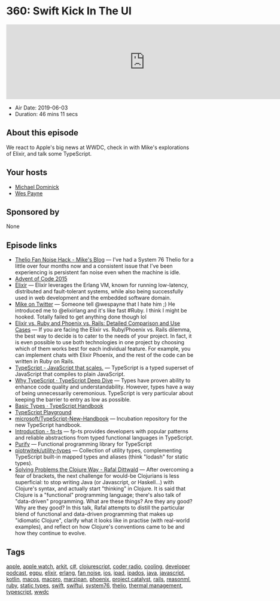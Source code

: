 # 360: Swift Kick In The UI

<iframe src="https://player.fireside.fm/v2/MLf2ZzhC+QIZ226m2?theme=dark" width="740" height="200" frameborder="0" scrolling="no"></iframe>

* Air Date: 2019-06-03
* Duration: 46 mins 11 secs

## About this episode

We react to Apple's big news at WWDC, check in with Mike's explorations of Elixir, and talk some TypeScript.

## Your hosts
* [Michael Dominick](https://coder.show/hosts/michael)
* [Wes Payne](https://coder.show/hosts/wespayne)

## Sponsored by

None



## Episode links

  * [Thelio Fan Noise Hack - Mike's Blog](http://dominickm.com/thelio-fan-noise-hack/ "Thelio Fan Noise Hack - Mike's Blog") — I’ve had a System 76 Thelio for a little over four months now and a consistent issue that I’ve been experiencing is persistent fan noise even when the machine is idle.
  * [Advent of Code 2015](https://adventofcode.com/2015 "Advent of Code 2015")
  * [Elixir](https://elixir-lang.org/ "Elixir") — Elixir leverages the Erlang VM, known for running low-latency, distributed and fault-tolerant systems, while also being successfully used in web development and the embedded software domain. 
  * [Mike on Twitter](https://twitter.com/dominucco/status/1135308539944194048 "Mike on Twitter") — Someone tell @wespayne that I hate him ;) He introduced me to @elixirlang and it's like fast #Ruby. I think I might be hooked. Totally failed to get anything done though lol
  * [Elixir vs. Ruby and Phoenix vs. Rails: Detailed Comparison and Use Cases](https://mlsdev.com/blog/elixir-vs-ruby-and-phoenix-vs-rails-what-to-choose-and-why "Elixir vs. Ruby and Phoenix vs. Rails: Detailed Comparison and Use Cases") — If you are facing the Elixir vs. Ruby/Phoenix vs. Rails dilemma, the best way to decide is to cater to the needs of your project. In fact, it is even possible to use both technologies in one project by choosing which of them works best for each individual feature. For example, you can implement chats with Elixir Phoenix, and the rest of the code can be written in Ruby on Rails. 
  * [TypeScript - JavaScript that scales.](https://www.typescriptlang.org/ "TypeScript - JavaScript that scales.") — TypeScript is a typed superset of JavaScript that compiles to plain JavaScript. 
  * [Why TypeScript · TypeScript Deep Dive](https://basarat.gitbooks.io/typescript/docs/why-typescript.html "Why TypeScript · TypeScript Deep Dive") — Types have proven ability to enhance code quality and understandability. However, types have a way of being unnecessarily ceremonious. TypeScript is very particular about keeping the barrier to entry as low as possible. 
  * [Basic Types · TypeScript Handbook](https://www.typescriptlang.org/docs/handbook/basic-types.html "Basic Types · TypeScript Handbook")
  * [TypeScript Playground](https://www.typescriptlang.org/play/ "TypeScript Playground")
  * [microsoft/TypeScript-New-Handbook](https://github.com/microsoft/TypeScript-New-Handbook "microsoft/TypeScript-New-Handbook") — Incubation repository for the new TypeScript handbook.
  * [Introduction - fp-ts](https://gcanti.github.io/fp-ts/ "Introduction - fp-ts") — fp-ts provides developers with popular patterns and reliable abstractions from typed functional languages in TypeScript. 
  * [Purify](https://gigobyte.github.io/purify/ "Purify") — Functional programming library for TypeScript
  * [piotrwitek/utility-types](https://github.com/piotrwitek/utility-types "piotrwitek/utility-types") — Collection of utility types, complementing TypeScript built-in mapped types and aliases (think "lodash" for static types). 
  * [Solving Problems the Clojure Way - Rafal Dittwald](https://www.youtube.com/watch?v=vK1DazRK_a0 "Solving Problems the Clojure Way - Rafal Dittwald") — After overcoming a fear of brackets, the next challenge for would-be Clojurians is less superficial: to stop writing Java (or Javascript, or Haskell...) with Clojure's syntax, and actually start "thinking" in Clojure. It is said that Clojure is a "functional" programming language; there's also talk of "data-driven" programming. What are these things? Are they any good? Why are they good? In this talk, Rafal attempts to distill the particular blend of functional and data-driven programming that makes up "idiomatic Clojure", clarify what it looks like in practise (with real-world examples), and reflect on how Clojure's conventions came to be and how they continue to evolve.



## Tags

[apple](https://coder.show/tags/apple), [apple watch](https://coder.show/tags/apple%20watch), [arkit](https://coder.show/tags/arkit), [c#](https://coder.show/tags/c%23), [clojurescript](https://coder.show/tags/clojurescript), [coder radio](https://coder.show/tags/coder%20radio), [cooling](https://coder.show/tags/cooling), [developer podcast](https://coder.show/tags/developer%20podcast), [egpu](https://coder.show/tags/egpu), [elixir](https://coder.show/tags/elixir), [erlang](https://coder.show/tags/erlang), [fan noise](https://coder.show/tags/fan%20noise), [ios](https://coder.show/tags/ios), [ipad](https://coder.show/tags/ipad), [ipados](https://coder.show/tags/ipados), [java](https://coder.show/tags/java), [javascript](https://coder.show/tags/javascript), [kotlin](https://coder.show/tags/kotlin), [macos](https://coder.show/tags/macos), [macpro](https://coder.show/tags/macpro), [marzipan](https://coder.show/tags/marzipan), [phoenix](https://coder.show/tags/phoenix), [project catalyst](https://coder.show/tags/project%20catalyst), [rails](https://coder.show/tags/rails), [reasonml](https://coder.show/tags/reasonml), [ruby](https://coder.show/tags/ruby), [static types](https://coder.show/tags/static%20types), [swift](https://coder.show/tags/swift), [swiftui](https://coder.show/tags/swiftui), [system76](https://coder.show/tags/system76), [thelio](https://coder.show/tags/thelio), [thermal management](https://coder.show/tags/thermal%20management), [typescript](https://coder.show/tags/typescript), [wwdc](https://coder.show/tags/wwdc)